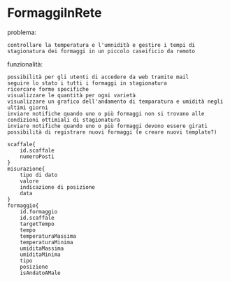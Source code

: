 # FormaggiInRete
problema:

    controllare la temperatura e l'umnidità e gestire i tempi di stagionatura dei formaggi in un piccolo caseificio da remoto


funzionalità:
    
    possibilità per gli utenti di accedere da web tramite mail
    seguire lo stato i tutti i formaggi in stagionatura
    ricercare forme specifiche
    visualizzare le quantità per ogni varietà
    visualizzare un grafico dell'andamento di temparatura e umidità negli ultimi giorni
    inviare notifiche quando uno o più formaggi non si trovano alle condizioni ottimiali di stagionatura
    inviare notifiche quando uno o più formaggi devono essere girati
    possibilità di registrare nuovi formaggi (e creare nuovi template?)

    
    



```
scaffale{
    id.scaffale
    numeroPosti
}
misurazione{
    tipo di dato
    valore
    indicazione di posizione
    data
}
formaggio{
    id.formaggio
    id.scaffale
    targetTempo
    tempo
    temperaturaMassima
    temperaturaMinima
    umiditaMassima
    umiditaMinima
    tipo
    posizione
    isAndatoAMale
```
